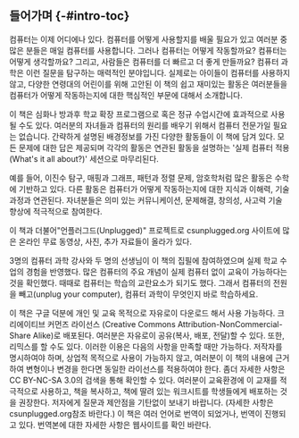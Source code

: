 ## 들어가며 {-#intro-toc}

컴퓨터는 이제 어디에나 있다. 컴퓨터를 어떻게 사용할지를 배울 필요가 있고 여러분 중 많은 분들은 매일 컴퓨터를 사용합니다. 그러나 컴퓨터는 어떻게 작동할까요? 컴퓨터는 어떻게 생각할까요? 그리고, 사람들은 컴퓨터를 더 빠르고 더 좋게 만들까요? 컴퓨터 과학은 이런 질문을 탐구하는 매력적인 분야입니다. 실제로는 아이들이 컴퓨터를 사용하지 않고, 다양한 연령대의 어린이를 위해 고안된 이 책의 쉽고 재미있는 활동은 여러분들을 컴퓨터가 어떻게 작동하는지에 대한 핵심적인 부문에 대해서 소개합니다.

이 책은 심화나 방과후 학교 확장 프로그램으로 혹은 정규 수업시간에 효과적으로 사용될 수도 있다. 여러분의 자녀들과 컴퓨터의 원리를 배우기 위해서 컴퓨터 전문가일 필요는 없습니다. 간략하게 설명된 배경정보를 가진 다양한 활동들이 이 책에 담겨 있다. 모든 문제에 대한 답은 제공되며 각각의 활동은 연관된 활동을 설명하는 '실제 컴퓨터 적용 (What's it all about?)' 세션으로 마무리된다.

예를 들어, 이진수 탐구, 매핑과 그래프, 패턴과 정렬 문제, 암호학처럼 많은 활동은 수학에 기반하고 있다. 다른 활동은 컴퓨터가 어떻게 작동하는지에 대한 지식과 이해력, 기술 과정과 연관된다. 자녀분들은 의미 있는 커뮤니케이션, 문제해결, 창의성, 사고력 기술 향상에 적극적으로 참여한다.

이 책과 더불어"언플러그드(Unplugged)" 프로젝트로 csunplugged.org 사이트에 많은 온라인 무료 동영상, 사진, 추가 자료들이 올라가 있다.

3명의 컴퓨터 과학 강사와 두 명의 선생님이 이 책의 집필에 참여하였으며 실제 학교 수업의 경험을 반영했다. 많은 컴퓨터의 주요 개념이 실제 컴퓨터 없이 교육이 가능하다는 것을 확인했다. 때때로 컴퓨터는 학습의 교란요소가 되기도 했다. 그래서 컴퓨터의 전원을 빼고(unplug your computer), 컴퓨터 과학이 무엇인지 바로 학습하세요.

이 책은 구글 덕분에 개인 및 교육 목적으로 자유로이 다운로드 해서 사용 가능하다. 크리에이티브 커먼즈 라이선스 (Creative Commons Attribution-NonCommercial-Share Alike)로 배포된다. 여러분은 자유로이 공유(복사, 배포, 전달)할 수 있다. 또한, 리믹스를 할 수도 있다. 이러한 이용은 다음의 사항을 만족할 때만 가능하다. 저작자를 명시하여야 하며, 상업적 목적으로 사용이 가능하지 않고, 여러분이 이 책의 내용에 근거하여 변형이나 변경을 한다면 동일한 라이선스를 적용하여야 한다. 좀더 자세한 사항은 CC BY-NC-SA 3.0의 검색을 통해 확인할 수 있다.
여러분이 교육환경에 이 교재를 적극적으로 사용하고, 책을 복사하고, 책에 딸려 있는 워크시트를 학생들에게 배포하는 것을 권장한다. 저자에게 질문과 제안점을 기탄없이 보내기 바랍니다. (자세한 사항은 csunplugged.org참조 바란다.) 이 책은 여러 언어로 번역이 되었거나, 번역이 진행되고 있다. 번역본에 대한 자세한 사항은 웹사이트를 확인 바란다.
